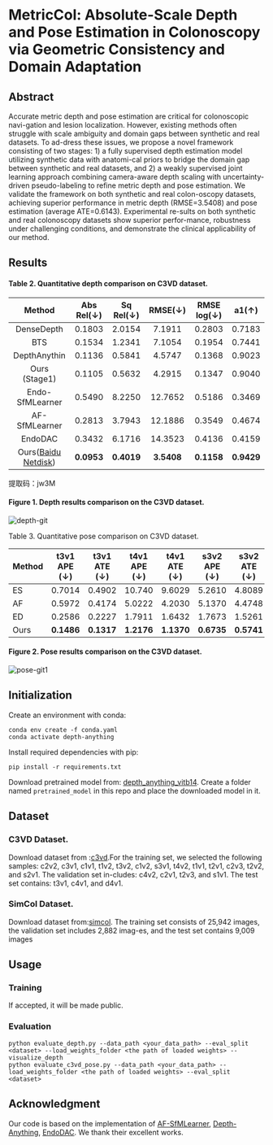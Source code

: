 # MetricCol: Absolute-Scale Depth and Pose Estimation in Colonoscopy via Geometric Consistency and Domain Adaptation
## Abstract
Accurate metric depth and pose estimation are critical for colonoscopic navi-gation and lesion localization. However, existing methods often struggle with scale ambiguity and domain gaps between synthetic and real datasets. To ad-dress these issues, we propose a novel framework consisting of two stages: 1) a fully supervised depth estimation model utilizing synthetic data with anatomi-cal priors to bridge the domain gap between synthetic and real datasets, and 2) a weakly supervised joint learning approach combining camera-aware depth scaling with uncertainty-driven pseudo-labeling to refine metric depth and pose estimation. We validate the framework on both synthetic and real colon-oscopy datasets, achieving superior performance in metric depth (RMSE=3.5408) and pose estimation (average ATE=0.6143). Experimental re-sults on both synthetic and real colonoscopy datasets show superior perfor-mance, robustness under challenging conditions, and demonstrate the clinical applicability of our method. 

## Results
#### Table 2. Quantitative depth comparison on C3VD dataset. 

|                                     Method                                      |  Abs Rel(↓)   |  Sq Rel(↓)   |    RMSE(↓)    |  RMSE log(↓)  |    a1(↑)    | 
|:-------------------------------------------------------------------------------:|:----------:|:------------:|:----------:|:----------:|:----------:|
|                                   DenseDepth                                    |   0.1803   |    2.0154    |   7.1911   |   0.2803   |   0.7183   | 
|                                       BTS                                       |   0.1534   |    1.2341    |   7.1054   |   0.1954   |   0.7441   | 
|                                  DepthAnythin                                   |   0.1136   |    0.5841    |   4.5747   |   0.1368   |   0.9023   | 
|                                  Ours (Stage1)                                  |   0.1105   |    0.5632    |   4.2915   |   0.1347   |   0.9040   | 
|                                 Endo-SfMLearner                                 |   0.5490   |    8.2250    |  12.7652   |   0.5186   |   0.3469   | 
|                                  AF-SfMLearner                                  |   0.2813   |    3.7943    |  12.1886   |   0.3549   |   0.4674   | 
|                                     EndoDAC                                     |   0.3432   |    6.1716    |  14.3523   |   0.4136   |   0.4159   |                                                  -                                                   |
| Ours([Baidu Netdisk](https://pan.baidu.com/s/1Osp-iavHERogxzs2XF-zng?pwd=jw3M)) | **0.0953** |  **0.4019**  | **3.5408** | **0.1158** | **0.9429** |

提取码：jw3M 

#### Figure 1. Depth results comparison on the C3VD dataset.
![depth-git](https://github.com/user-attachments/assets/86bc663a-d082-4eed-a473-694bb615ddfa)

Table 3. Quantitative pose comparison on C3VD dataset.

| Method | t3v1 APE (↓) | t3v1 ATE (↓) | t4v1 APE (↓) | t4v1 ATE (↓) | s3v2 APE (↓) | s3v2 ATE (↓) |
|--------|--------------|--------------|--------------|--------------|--------------|--------------|
| ES     | 0.7014       | 0.4902       | 10.740       | 9.6029       | 5.2610       | 4.8089       |
| AF     | 0.5972       | 0.4174       | 5.0222       | 4.2030       | 5.1370       | 4.4748       |
| ED     | 0.2586       | 0.2227       | 1.7911       | 1.6432       | 1.7673       | 1.5261       |
| Ours   | **0.1486**   | **0.1317**   | **1.2176**   | **1.1370**   | **0.6735**   | **0.5741**   |



#### Figure 2. Pose results comparison on the C3VD dataset.
![pose-git1](https://github.com/user-attachments/assets/20cb8272-7365-44cc-90e4-6e1db1def301)


## Initialization

Create an environment with conda:
```
conda env create -f conda.yaml
conda activate depth-anything
```

Install required dependencies with pip:
```
pip install -r requirements.txt
```

Download pretrained model from: [depth_anything_vitb14](https://drive.google.com/file/d/163ILZcnz_-IUoIgy1UF_r7PAQBqgDbll/view?usp=sharing). Create a folder named ```pretrained_model``` in this repo and place the downloaded model in it.

## Dataset 
### C3VD Dataset.
Download dataset from :[c3vd](https://durrlab.github.io/C3VD/).For the training set, we selected the following samples: c2v2, c3v1, c1v1, t1v2, t3v2, c1v2, s3v1, t4v2, t1v1, t2v1, c2v3, t2v2, and s2v1. The validation set in-cludes: c4v2, c2v1, t2v3, and s1v1. The test set contains: t3v1, c4v1, and d4v1.
### SimCol Dataset. 
Download dataset from:[simcol](https://github.com/anitarau/simcol). The training set consists of 25,942 images, the validation set includes 2,882 imag-es, and the test set contains 9,009 images

## Usage
### Training
If accepted, it will be made public.

### Evaluation
```
python evaluate_depth.py --data_path <your_data_path> --eval_split <dataset> --load_weights_folder <the path of loaded weights> --visualize_depth
python evaluate_c3vd_pose.py --data_path <your_data_path> --load_weights_folder <the path of loaded weights> --eval_split <dataset>
```

## Acknowledgment
Our code is based on the implementation of [AF-SfMLearner](https://github.com/ShuweiShao/AF-SfMLearner), [Depth-Anything](https://github.com/LiheYoung/Depth-Anything), [EndoDAC](https://github.com/BeileiCui/EndoDAC). We thank their excellent works.

